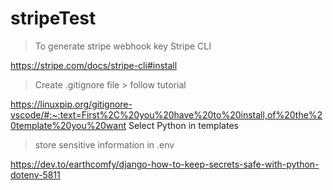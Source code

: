 # stripeTest


> To generate stripe webhook key Stripe CLI

https://stripe.com/docs/stripe-cli#install

> Create .gitignore file > follow tutorial

https://linuxpip.org/gitignore-vscode/#:~:text=First%2C%20you%20have%20to%20install,of%20the%20template%20you%20want
Select Python in templates

> store sensitive information in .env

https://dev.to/earthcomfy/django-how-to-keep-secrets-safe-with-python-dotenv-5811
